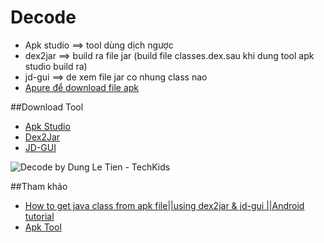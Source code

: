 # Decode
+ Apk studio ==> tool dùng dịch ngược
+ dex2jar  ==> build ra file jar (build file classes.dex.sau khi dung tool apk studio build ra)
+ jd-gui ==> de xem file jar co nhung class nao
+ [Apure để download file apk](https://apkpure.com/)

##Download Tool
+ [Apk Studio](https://bintray.com/vaibhavpandeyvpz/generic/download_file?file_path=apkstudio%2Fd49d3de%2Fapkstudio-d49d3de-windows.exe)
+ [Dex2Jar](https://sourceforge.net/projects/dex2jar/files/)
+ [JD-GUI](https://github.com/java-decompiler/jd-gui/releases/download/v1.4.0/jd-gui-windows-1.4.0.zip)

![Decode by Dung Le Tien - TechKids](http://i477.photobucket.com/albums/rr132/trungepu/27863913056_63fc1ddfaa_o_zps3owelooc.jpg) 


##Tham khảo
+ [How to get java class from apk file||using dex2jar & jd-gui ||Android tutorial](https://www.youtube.com/watch?v=w7Vw4-iPwUQ)
+ [Apk Tool](http://ibotpeaches.github.io/Apktool/install/)
